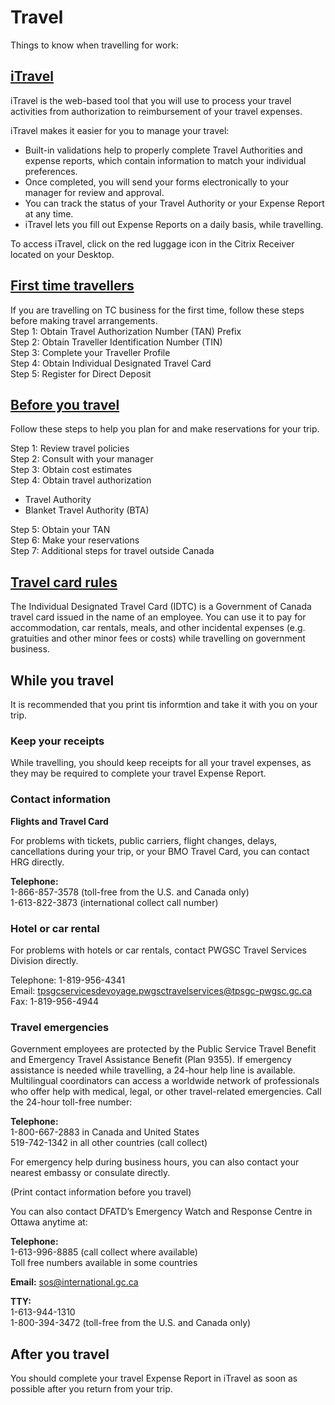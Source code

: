 # Travel #

Things to know when travelling for work:    

## [iTravel](http://mytc/about-itravel-2048.html) ##

 iTravel is the web-based tool that you will use to process your travel activities from authorization to reimbursement of your travel expenses.

iTravel makes it easier for you to manage your travel:

* Built-in validations help to properly complete Travel Authorities and expense reports, which contain information to match your individual preferences.
* Once completed, you will send your forms electronically to your manager for review and approval.
* You can track the status of your Travel Authority or your Expense Report at any time.
* iTravel lets you fill out Expense Reports on a daily basis, while travelling.

To access iTravel, click on the red luggage icon in the Citrix Receiver located on your Desktop. 


## [First time travellers](http://mytc/first-time-travellers-2042.html) ##    
 If you are travelling on TC business for the first time, follow these steps before making travel arrangements.    
Step 1: Obtain Travel Authorization Number (TAN) Prefix    
Step 2: Obtain Traveller Identification Number (TIN)    
Step 3: Complete your Traveller Profile    
Step 4: Obtain Individual Designated Travel Card    
Step 5: Register for Direct Deposit  

## [Before you travel](http://mytc/before-you-travel-1625.html#Travel_Rules) ##   
 Follow these steps to help you plan for and make reservations for your trip.     

Step 1: Review travel policies    
Step 2: Consult with your manager    
Step 3: Obtain cost estimates    
Step 4: Obtain travel authorization    
* Travel Authority    
* Blanket Travel Authority (BTA) 

Step 5: Obtain your TAN    
Step 6: Make your reservations    
Step 7: Additional steps for travel outside Canada 

## [Travel card rules](http://mytc/do-you-travel-for-work-know-your-travel-card-rules-11451.html) ##    
The Individual Designated Travel Card (IDTC) is a Government of Canada travel card issued in the name of an employee. You can use it to pay for accommodation, car rentals, meals, and other incidental expenses (e.g. gratuities and other minor fees or costs) while travelling on government business.

## While you travel ##

It is recommended that you print tis informtion and take it with you on your trip.

### Keep your receipts ###

While travelling, you should keep receipts for all your travel expenses, as they may be required to complete your travel Expense Report.

### Contact information ###

**Flights and Travel Card**

For problems with tickets, public carriers, flight changes, delays, cancellations during your trip, or your BMO Travel Card, you can contact HRG directly.

**Telephone:**    
1-866-857-3578 (toll-free from the U.S. and Canada only)    
1-613-822-3873 (international collect call number)

### Hotel or car rental ###

For problems with hotels or car rentals, contact PWGSC Travel Services Division directly.    

Telephone: 1-819-956-4341    
Email: 	tpsgcservicesdevoyage.pwgsctravelservices@tpsgc-pwgsc.gc.ca    
Fax: 	1-819-956-4944    

### Travel emergencies ###

Government employees are protected by the Public Service Travel Benefit and Emergency Travel Assistance Benefit (Plan 9355). If emergency assistance is needed while travelling, a 24-hour help line is available. Multilingual coordinators can access a worldwide network of professionals who offer help with medical, legal, or other travel-related emergencies. Call the 24-hour toll-free number:

**Telephone:**     
1-800-667-2883 in Canada and United States    
519-742-1342 in all other countries (call collect)

For emergency help during business hours, you can also contact your nearest embassy or consulate directly.

(Print contact information before you travel)

You can also contact DFATD’s Emergency Watch and Response Centre in Ottawa anytime at:

**Telephone:**    
1-613-996-8885 (call collect where available)    
Toll free numbers available in some countries   

**Email:** 	sos@international.gc.ca

**TTY:**    
1-613-944-1310    
1-800-394-3472 (toll-free from the U.S. and Canada only) 

## After you travel ##

You should complete your travel Expense Report in iTravel as soon as possible after you return from your trip. 

